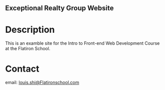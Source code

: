 
Exceptional Realty Group Website
---

# Description

This is an examble site for the Intro to Front-end Web Development Course at the Flatiron School.

# Contact

email: louis.shi@Flatironschool.com
